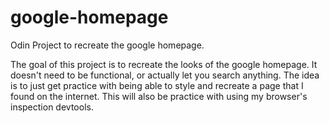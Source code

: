 # google-homepage
Odin Project to recreate the google homepage.

The goal of this project is to recreate the looks of the google homepage. It doesn't need to be functional, or actually let you search anything. The idea is to just get practice with being able to style and recreate a page that I found on the internet. This will also be practice with using my browser's inspection devtools.
